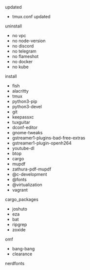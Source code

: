 updated
- tmux.conf updated

uninstall
- no vpc
- no node-version
- no discord
- no telegram
- no flameshot
- no docker
- no kube

install
- fish
- alacritty
- tmux
- python3-pip
- python3-devel
- git
- keepassxc
- tuxguitar
- dconf-editor
- gnome-tweaks
- gstreamer1-plugins-bad-free-extras
- gstreamer1-plugin-openh264
- youtube-dl
- btop
- cargo
- mupdf
- zathura-pdf-mupdf
- @c-development
- @fonts
- @virtualization
- vagrant

cargo_packages
- joshuto
- eza
- bat 
- ripgrep 
- zoxide

omf
- bang-bang
- clearance

nerdfonts